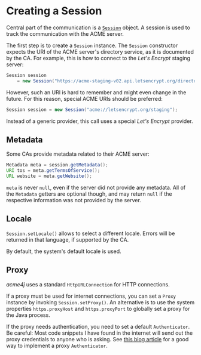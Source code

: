 # Creating a Session

Central part of the communication is a [`Session`](../apidocs/org/shredzone/acme4j/Session.html) object. A session is used to track the communication with the ACME server.

The first step is to create a `Session` instance. The `Session` constructor expects the URI of the ACME server's directory service, as it is documented by the CA. For example, this is how to connect to the _Let's Encrypt_ staging server:

```java
Session session
    = new Session("https://acme-staging-v02.api.letsencrypt.org/directory");
```

However, such an URI is hard to remember and might even change in the future. For this reason, special ACME URIs should be preferred:

```java
Session session = new Session("acme://letsencrypt.org/staging");
```

Instead of a generic provider, this call uses a special _Let's Encrypt_ provider.

## Metadata

Some CAs provide metadata related to their ACME server:

```java
Metadata meta = session.getMetadata();
URI tos = meta.getTermsOfService();
URL website = meta.getWebsite();
```

`meta` is never `null`, even if the server did not provide any metadata. All of the `Metadata` getters are optional though, and may return `null` if the respective information was not provided by the server.

## Locale

`Session.setLocale()` allows to select a different locale. Errors will be returned in that language, if supported by the CA.

By default, the system's default locale is used.

## Proxy

_acme4j_ uses a standard `HttpURLConnection` for HTTP connections.

If a proxy must be used for internet connections, you can set a `Proxy` instance by invoking `Session.setProxy()`. An alternative is to use the system properties `https.proxyHost` and `https.proxyPort` to globally set a proxy for the Java process.

If the proxy needs authentication, you need to set a default `Authenticator`. Be careful: Most code snippets I have found in the internet will send out the proxy credentials to anyone who is asking. See [this blog article](http://rolandtapken.de/blog/2012-04/java-process-httpproxyuser-and-httpproxypassword) for a good way to implement a proxy `Authenticator`.

